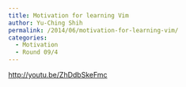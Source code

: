 ```yaml
---
title: Motivation for learning Vim
author: Yu-Ching Shih
permalink: /2014/06/motivation-for-learning-vim/
categories:
  - Motivation
  - Round 09/4
---
```

<http://youtu.be/ZhDdbSkeFmc>

&nbsp;
